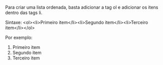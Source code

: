 Para criar uma lista ordenada, basta adicionar a tag ol e adicionar os itens dentro das tags li.

Sintaxe: \<ol\>\<li\>Primeiro item\<\/li\>\<li\>Segundo item\<\/li\>\<li\>Terceiro item\<\/li\>\<\/ol\>

Por exemplo: <ol><li>Primeiro item</li><li>Segundo item</li><li>Terceiro item</li></ol>